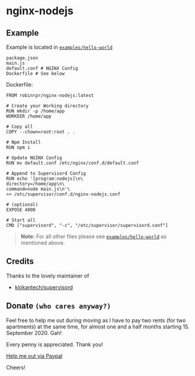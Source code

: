# nginx-nodejs

## Example
Example is located in [`examples/hello-world`](examples/hello-world)

```
package.json
main.js
default.conf # NGINX Config
Dockerfile # See below
```

Dockerfile:
```
FROM robinrpr/nginx-nodejs:latest

# Create your Working directory
RUN mkdir -p /home/app
WORKDIR /home/app

# Copy all
COPY --chown=root:root . .

# Npm Install
RUN npm i

# Update NGINX Config
RUN mv default.conf /etc/nginx/conf.d/default.conf

# Append to Supervisord Config
RUN echo '[program:nodejs]\n\
directory=/home/app\n\
command=node main.js\n'\
>> /etc/supervisor/conf.d/nginx-nodejs.conf

# (optional)
EXPOSE 4000

# Start all
CMD ["supervisord", "-c", "/etc/supervisor/supervisord.conf"]
```
> **Note:** For all other files please see [`examples/hello-world`](examples/hello-world) as mentioned above.

## Credits
Thanks to the lovely maintainer of
- [klokantech/supervisord](https://hub.docker.com/r/klokantech/supervisord)

## Donate `(who cares anyway?)`
Feel free to help me out during moving as I have to pay two rents (for two apartments) 
at the same time, for almost one and a half months starting 15. September 2020. Gah!

Every penny is appreciated. Thank you!

[Help me out via Paypal](https://paypal.me/robinrpr)

Cheers!
